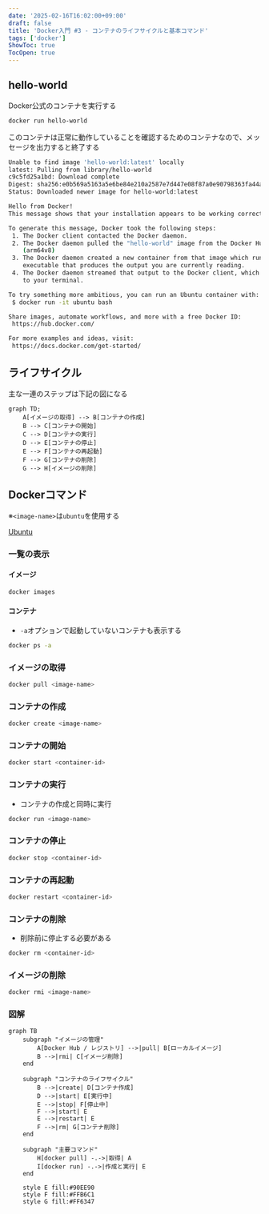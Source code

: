 ```yaml
---
date: '2025-02-16T16:02:00+09:00'
draft: false
title: 'Docker入門 #3 - コンテナのライフサイクルと基本コマンド'
tags: ['docker']
ShowToc: true
TocOpen: true
---
```


## hello-world

Docker公式のコンテナを実行する

```sh
docker run hello-world
```

このコンテナは正常に動作していることを確認するためのコンテナなので、メッセージを出力すると終了する

```bash
Unable to find image 'hello-world:latest' locally
latest: Pulling from library/hello-world
c9c5fd25a1bd: Download complete 
Digest: sha256:e0b569a5163a5e6be84e210a2587e7d447e08f87a0e90798363fa44a0464a1e8
Status: Downloaded newer image for hello-world:latest

Hello from Docker!
This message shows that your installation appears to be working correctly.

To generate this message, Docker took the following steps:
 1. The Docker client contacted the Docker daemon.
 2. The Docker daemon pulled the "hello-world" image from the Docker Hub.
    (arm64v8)
 3. The Docker daemon created a new container from that image which runs the
    executable that produces the output you are currently reading.
 4. The Docker daemon streamed that output to the Docker client, which sent it
    to your terminal.

To try something more ambitious, you can run an Ubuntu container with:
 $ docker run -it ubuntu bash

Share images, automate workflows, and more with a free Docker ID:
 https://hub.docker.com/

For more examples and ideas, visit:
 https://docs.docker.com/get-started/
```

## ライフサイクル

主な一連のステップは下記の図になる

```mermaid
graph TD;
    A[イメージの取得] --> B[コンテナの作成]
    B --> C[コンテナの開始]
    C --> D[コンテナの実行]
    D --> E[コンテナの停止]
    E --> F[コンテナの再起動]
    F --> G[コンテナの削除]
    G --> H[イメージの削除]
```

## Dockerコマンド

※`<image-name>`は`ubuntu`を使用する

[Ubuntu](https://www.ubuntulinux.jp/ubuntu)

### 一覧の表示

#### イメージ

```sh
docker images
```

#### コンテナ

- `-a`オプションで起動していないコンテナも表示する

```bash
docker ps -a
```

### イメージの取得

```sh
docker pull <image-name>
```

### コンテナの作成

```sh
docker create <image-name>
```

### コンテナの開始

```sh
docker start <container-id>
```

### コンテナの実行

- コンテナの作成と同時に実行

```sh
docker run <image-name>
```

### コンテナの停止

```sh
docker stop <container-id>
```

### コンテナの再起動

```sh
docker restart <container-id>
```

### コンテナの削除

- 削除前に停止する必要がある

```sh
docker rm <container-id>
```

### イメージの削除

```sh
docker rmi <image-name>
```

### 図解

```mermaid
graph TB
    subgraph "イメージの管理"
        A[Docker Hub / レジストリ] -->|pull| B[ローカルイメージ]
        B -->|rmi| C[イメージ削除]
    end

    subgraph "コンテナのライフサイクル"
        B -->|create| D[コンテナ作成]
        D -->|start| E[実行中]
        E -->|stop| F[停止中]
        F -->|start| E
        E -->|restart| E
        F -->|rm| G[コンテナ削除]
    end

    subgraph "主要コマンド"
        H[docker pull] -.->|取得| A
        I[docker run] -.->|作成と実行| E
    end

    style E fill:#90EE90
    style F fill:#FFB6C1
    style G fill:#FF6347
```
